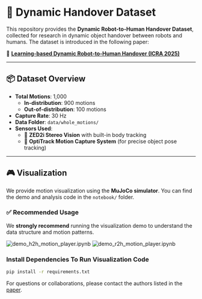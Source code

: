 # 🤝 Dynamic Handover Dataset

This repository provides the **Dynamic Robot-to-Human Handover Dataset**, collected for research in dynamic object handover between robots and humans. The dataset is introduced in the following paper:

  📄 **[Learning-based Dynamic Robot-to-Human Handover (ICRA 2025)](https://arxiv.org/abs/2502.12602)**

---

## 📦 Dataset Overview

- **Total Motions**: 1,000
  - **In-distribution**: 900 motions
  - **Out-of-distribution**: 100 motions
- **Capture Rate**: 30 Hz
- **Data Folder**: `data/whole_motions/`
- **Sensors Used**:
  - 🎥 **ZED2i Stereo Vision** with built-in body tracking
  - 🎯 **OptiTrack Motion Capture System** (for precise object pose tracking)

---

## 🎮 Visualization

We provide motion visualization using the **MuJoCo simulator**. You can find the demo and analysis code in the `notebook/` folder.

### ✅ Recommended Usage

We **strongly recommend** running the visualization demo to understand the data structure and motion patterns.

![demo_h2h_motion_player.ipynb](h2h.gif)
![demo_r2h_motion_player.ipynb](r2h.gif)


### Install Dependencies To Run Visualization Code
```bash
pip install -r requirements.txt
```

For questions or collaborations, please contact the authors listed in the [paper](https://arxiv.org/abs/2502.12602).